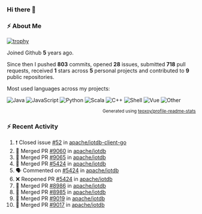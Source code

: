 ### Hi there 👋

### :zap: About Me

[![trophy](https://github-profile-trophy.vercel.app/?username=HTHou&theme=onedark)](https://github.com/ryo-ma/github-profile-trophy)
   
Joined Github **5** years ago.

Since then I pushed **803** commits, opened **28** issues, submitted **718** pull requests, received **1** stars across **5** personal projects and contributed to **9** public repositories.

Most used languages across my projects:

![Java](https://img.shields.io/static/v1?style=flat-square&label=%E2%A0%80&color=555&labelColor=%23b07219&message=Java%EF%B8%B194.4%25)
![JavaScript](https://img.shields.io/static/v1?style=flat-square&label=%E2%A0%80&color=555&labelColor=%23f1e05a&message=JavaScript%EF%B8%B11.4%25)
![Python](https://img.shields.io/static/v1?style=flat-square&label=%E2%A0%80&color=555&labelColor=%233572A5&message=Python%EF%B8%B10.7%25)
![Scala](https://img.shields.io/static/v1?style=flat-square&label=%E2%A0%80&color=555&labelColor=%23c22d40&message=Scala%EF%B8%B10.6%25)
![C++](https://img.shields.io/static/v1?style=flat-square&label=%E2%A0%80&color=555&labelColor=%23f34b7d&message=C%2B%2B%EF%B8%B10.6%25)
![Shell](https://img.shields.io/static/v1?style=flat-square&label=%E2%A0%80&color=555&labelColor=%2389e051&message=Shell%EF%B8%B10.4%25)
![Vue](https://img.shields.io/static/v1?style=flat-square&label=%E2%A0%80&color=555&labelColor=%2341b883&message=Vue%EF%B8%B10.3%25)
![Other](https://img.shields.io/static/v1?style=flat-square&label=%E2%A0%80&color=555&labelColor=%23ededed&message=Other%EF%B8%B11.2%25)

<p align="right"><sub>Generated using <a href="https://github.com/marketplace/actions/profile-readme-stats">teoxoy/profile-readme-stats</a></sub></p>


<!--![](https://github.com/HTHou/HTHou/blob/output/github-contribution-grid-snake.svg)-->

<!--![Haonan Hou's github stats](https://github-readme-stats.vercel.app/api?username=HTHou&count_private=true&show_icons=true&theme=onedark)-->

<!--![Haonan Hou's wakatime stats](https://github-readme-stats.vercel.app/api/wakatime?username=HTHou&layout=compact&theme=onedark)-->

<!--![Top Langs](https://github-readme-stats.vercel.app/api/top-langs/?username=HTHou&theme=onedark&layout=compact)-->

### :zap: Recent Activity
<!--START_SECTION:activity-->
1. ❗️ Closed issue [#52](https://github.com/apache/iotdb-client-go/issues/52) in [apache/iotdb-client-go](https://github.com/apache/iotdb-client-go)
2. 🎉 Merged PR [#9060](https://github.com/apache/iotdb/pull/9060) in [apache/iotdb](https://github.com/apache/iotdb)
3. 🎉 Merged PR [#9065](https://github.com/apache/iotdb/pull/9065) in [apache/iotdb](https://github.com/apache/iotdb)
4. 🎉 Merged PR [#5424](https://github.com/apache/iotdb/pull/5424) in [apache/iotdb](https://github.com/apache/iotdb)
5. 🗣 Commented on [#5424](https://github.com/apache/iotdb/issues/5424) in [apache/iotdb](https://github.com/apache/iotdb)
6. ❌ Reopened PR [#5424](https://github.com/apache/iotdb/pull/5424) in [apache/iotdb](https://github.com/apache/iotdb)
7. 🎉 Merged PR [#8986](https://github.com/apache/iotdb/pull/8986) in [apache/iotdb](https://github.com/apache/iotdb)
8. 🎉 Merged PR [#8985](https://github.com/apache/iotdb/pull/8985) in [apache/iotdb](https://github.com/apache/iotdb)
9. 🎉 Merged PR [#9019](https://github.com/apache/iotdb/pull/9019) in [apache/iotdb](https://github.com/apache/iotdb)
10. 🎉 Merged PR [#9017](https://github.com/apache/iotdb/pull/9017) in [apache/iotdb](https://github.com/apache/iotdb)
<!--END_SECTION:activity-->

<!--
**HTHou/HTHou** is a ✨ _special_ ✨ repository because its `README.md` (this file) appears on your GitHub profile.

Here are some ideas to get you started:

- 🔭 I’m currently working on ...
- 🌱 I’m currently learning ...
- 👯 I’m looking to collaborate on ...
- 🤔 I’m looking for help with ...
- 💬 Ask me about ...
- 📫 How to reach me: ...
- 😄 Pronouns: ...
- ⚡ Fun fact: ...
-->
